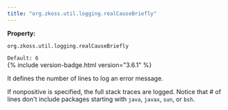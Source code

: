 ```yaml
---
title: "org.zkoss.util.logging.realCauseBriefly"
---
```


**Property:**

`org.zkoss.util.logging.realCauseBriefly`

`Default: 6`  
{% include version-badge.html version="3.6.1" %}

It defines the number of lines to log an error message.

If nonpositive is specified, the full stack traces are logged. Notice
that \# of lines don't include packages starting with `java`, `javax`,
`sun`, or `bsh`.
